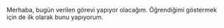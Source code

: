 Merhaba, bugün verilen görevi yapıyor olacağım. Öğrendiğimi göstermek için de ilk olarak bunu yapıyorum.
